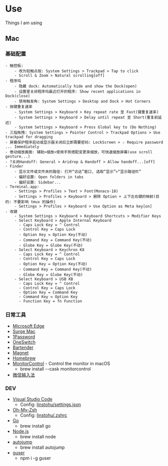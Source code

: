 # Use

Things I am using

## Mac

### 基础配置

```
- 触控板:
    - 改为轻触点按: System Settings > Trackpad > Tap to click
    - Scroll & Zoom > Natural scrolling[off]
- 程序坞
    - 隐藏 dock: Automatically hide and show the Dock(open)
    - 设置里关闭程序坞最近打开的程序: Show recent applications in Dock(close)
    - 禁用触发角: System Settings > Desktop and Dock > Hot Corners
- 按键重复速率
    - System Settings > Keyboard > Key repeat rate 至 Fast(键重复速率)
    - System Settings > Keyboard > Delay until repeat 至 Short(重复前延迟)
    - System Settings > Keyboard > Press Global key to (Do Nothing)
- 三指拖拽: System Settings > Pointer Control > Trackpad Options > Use trackpad for dragging
- 屏幕保护程序启动或显示器关闭后立即需要密码: LockScreen > ☆ Require password ... Immediately
- 卷动缩放画面: 辅助>缩放>使用手势搭配变更来缩放，可快速缩放屏幕(use scroll gesture...)
- ?关闭Handoff: General > Aridrop & Handoff > Allow handoff...[off]
- Finder
    - 显示文件或文件夹的路径: 打开“访达”窗口, 选取“显示”>“显示路径栏”
    - 偏好设置: Open folders in tabs
    - 偏好设置: Sidebar...
- Terminal.app:
    - Settings > Profiles > Text > Font(Monaco·18)
    - Settings > Profiles > Keyboard > 删除 Option + 上下左右键的映射(目的: 不要影响 tmux 的操作)
    - Settings > Profiles > Keyboard > Use Option as Meta key[on]
- 改键
    - System Settings > Keyboard > Keyboard Shortcuts > Modifier Keys
    - Select Keyboard > Apple Internal Keyboard
      - Caps Lock Key = ^ Control
      - Control Key = Caps Lock
      - Option Key = Option Key(不动)
      - Command Key = Command Key(不动)
      - Globe Key = Globe Key(不动)
    - Select Keyboard > Keychron K8
      - Caps Lock Key = ^ Control
      - Control Key = Caps Lock
      - Option Key = Option Key(不动)
      - Command Key = Command Key(不动)
      - Globe Key = Globe Key(不动)
    - Select Keyboard > USB KB
      - Caps Lock Key = ^ Control
      - Control Key = Caps Lock
      - Option Key = Command Key
      - Command Key = Option Key
      - Function Key = fn Function
```

### 日常工具

- [Microsoft Edge](https://www.microsoft.com/edge)
- [Surge Mac](https://nssurge.com/)
- [1Password](https://1password.com/downloads/mac/)
- [OneSwitch](https://fireball.studio/oneswitch/)
- [Bartender](https://www.macbartender.com/)
- [Magnet](https://magnet.crowdcafe.com/)
- [Homebrew](https://brew.sh/)
- [MonitorControl](https://github.com/MonitorControl/MonitorControl) - Control the monitor in macOS
  - brew install --cask monitorcontrol
- [微信输入法](https://z.weixin.qq.com/)

### DEV

- [Visual Studio Code](https://code.visualstudio.com/)
  - Config: [linstohu/settings.json](https://github.com/linstohu/use/blob/main/settings.json)
- [Oh-My-Zsh](https://ohmyz.sh/)
  - Config: [linstohu/.zshrc](https://github.com/linstohu/use/blob/main/.zshrc)
- [Go](https://go.dev/)
  - brew install go
- [Node.js](https://nodejs.org/)
  - brew install node
- [autojump](https://github.com/wting/autojump)
  - brew install autojump
- [guser](https://github.com/krnsk0/guser)
  - npm i -g guser
